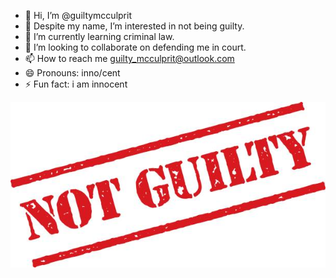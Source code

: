 - 👋 Hi, I’m @guiltymcculprit
- 👀 Despite my name, I’m interested in not being guilty.
- 🌱 I’m currently learning criminal law.
- 💞️ I’m looking to collaborate on defending me in court. 
- 📫 How to reach me <guilty_mcculprit@outlook.com>
- 😄 Pronouns: inno/cent
- ⚡ Fun fact: i am innocent

![Not Guilty](./image.jpg)

<!---
guiltymcculprit/guiltymcculprit is a ✨ special ✨ repository because its `README.md` (this file) appears on your GitHub profile.
You can click the Preview link to take a look at your changes.
--->





